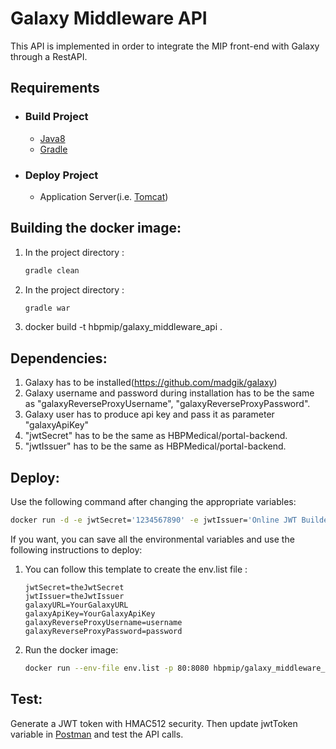 # Galaxy Middleware API

This API is implemented in order to integrate the MIP front-end with Galaxy through a RestAPI.

## Requirements

- ### Build Project

    - [Java8](https://www.oracle.com/technetwork/java/javase/downloads/jdk8-downloads-2133151.html)
    - [Gradle](https://gradle.org/)

- ### Deploy Project

    - Application Server(i.e. [Tomcat](http://tomcat.apache.org/))

## Building the docker image:

1. In the project directory :
    ```sh
    gradle clean
    ```
2. In the project directory :
    ```sh
    gradle war
    ```
3. docker build -t hbpmip/galaxy_middleware_api .

## Dependencies:

1. Galaxy has to be installed(https://github.com/madgik/galaxy)
2. Galaxy username and password during installation has to be the same as "galaxyReverseProxyUsername", "galaxyReverseProxyPassword".
3. Galaxy user has to produce api key and pass it as parameter "galaxyApiKey"
4. "jwtSecret" has to be the same as HBPMedical/portal-backend.
5. "jwtIssuer" has to be the same as HBPMedical/portal-backend.

## Deploy:

Use the following command after changing the appropriate variables:

```sh
docker run -d -e jwtSecret='1234567890' -e jwtIssuer='Online JWT Builder' -e galaxyURL='http://88.197.53.123/' -e galaxyApiKey='1234541541351' -e galaxyReverseProxyUsername='username' -e galaxyReverseProxyPassword='password' -p 80:8080 hbpmip/galaxy_middleware_api:v1.0.0
```

If you want, you can save all the environmental variables and use the following instructions to deploy:

1. You can follow this template to create the env.list file :
    ```
    jwtSecret=theJwtSecret
    jwtIssuer=theJwtIssuer
    galaxyURL=YourGalaxyURL
    galaxyApiKey=YourGalaxyApiKey
    galaxyReverseProxyUsername=username
    galaxyReverseProxyPassword=password
    ```
2. Run the docker image:
    ```sh
    docker run --env-file env.list -p 80:8080 hbpmip/galaxy_middleware_api:v1.0.0
    ```


## Test:

Generate a JWT token with HMAC512 security. Then update jwtToken variable in [Postman](https://www.getpostman.com/) and test the API calls.